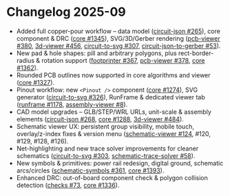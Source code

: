 # Changelog 2025-09

- Added full copper-pour workflow – data model ([circuit-json #265](https://github.com/tscircuit/circuit-json/pull/265)), core component & DRC ([core #1345](https://github.com/tscircuit/core/pull/1345)), SVG/3D/Gerber rendering ([pcb-viewer #380](https://github.com/tscircuit/pcb-viewer/pull/380), [3d-viewer #456](https://github.com/tscircuit/3d-viewer/pull/456), [circuit-to-svg #307](https://github.com/tscircuit/circuit-to-svg/pull/307), [circuit-json-to-gerber #53](https://github.com/tscircuit/circuit-json-to-gerber/pull/53)).
- New pad & hole shapes: pill and arbitrary polygons, plus rect-border-radius & rotation support ([footprinter #367](https://github.com/tscircuit/footprinter/pull/367), [pcb-viewer #378](https://github.com/tscircuit/pcb-viewer/pull/378), [core #1362](https://github.com/tscircuit/core/pull/1362)).
- Rounded PCB outlines now supported in core algorithms and viewer ([core #1327](https://github.com/tscircuit/core/pull/1327)).
- Pinout workflow: new `<Pinout />` component ([core #1274](https://github.com/tscircuit/core/pull/1274)), SVG generator ([circuit-to-svg #326](https://github.com/tscircuit/circuit-to-svg/pull/326)), RunFrame & dedicated viewer tab ([runframe #1178](https://github.com/tscircuit/runframe/pull/1178), [assembly-viewer #8](https://github.com/tscircuit/assembly-viewer/pull/8)).
- CAD model upgrades – GLB/STEP/WRL URLs, unit-scale & assembly elements ([circuit-json #268](https://github.com/tscircuit/circuit-json/pull/268), [core #1288](https://github.com/tscircuit/core/pull/1288), [3d-viewer #484](https://github.com/tscircuit/3d-viewer/pull/484)).
- Schematic viewer UX: persistent group visibility, mobile touch, overlay/z-index fixes & version menu ([schematic-viewer #124](https://github.com/tscircuit/schematic-viewer/pull/124), #120, #129, #128, #126).
- Net-highlighting and new trace solver improvements for cleaner schematics ([circuit-to-svg #303](https://github.com/tscircuit/circuit-to-svg/pull/303), [schematic-trace-solver #58](https://github.com/tscircuit/schematic-trace-solver/pull/58)).
- New symbols & primitives: power rail redesign, digital ground, schematic arcs/circles ([schematic-symbols #361](https://github.com/tscircuit/schematic-symbols/pull/361), [core #1393](https://github.com/tscircuit/core/pull/1393)).
- Enhanced DRC: out-of-board component check & polygon collision detection ([checks #73](https://github.com/tscircuit/checks/pull/73), [core #1336](https://github.com/tscircuit/core/pull/1336)).

